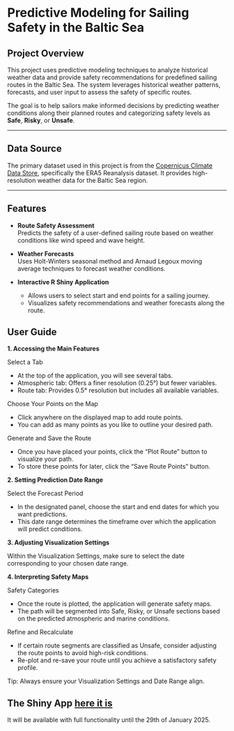 # Predictive Modeling for Sailing Safety in the Baltic Sea

## Project Overview

This project uses predictive modeling techniques to analyze historical weather data and provide safety recommendations for predefined sailing routes in the Baltic Sea. The system leverages historical weather patterns, forecasts, and user input to assess the safety of specific routes.

The goal is to help sailors make informed decisions by predicting weather conditions along their planned routes and categorizing safety levels as **Safe**, **Risky**, or **Unsafe**.

---

## Data Source

The primary dataset used in this project is from the [Copernicus Climate Data Store](https://cds.climate.copernicus.eu/datasets/reanalysis-era5-single-levels?tab=overview), specifically the ERA5 Reanalysis dataset. It provides high-resolution weather data for the Baltic Sea region.

---

## Features

- **Route Safety Assessment**  
  Predicts the safety of a user-defined sailing route based on weather conditions like wind speed and wave height.

- **Weather Forecasts**  
  Uses Holt-Winters seasonal method and Arnaud Legoux moving average techniques to forecast weather conditions.

- **Interactive R Shiny Application**  
  - Allows users to select start and end points for a sailing journey.  
  - Visualizes safety recommendations and weather forecasts along the route.

## User Guide

**1. Accessing the Main Features**

  Select a Tab
  - At the top of the application, you will see several tabs.
  - Atmospheric tab: Offers a finer resolution (0.25°) but fewer variables.
  - Route tab: Provides 0.5° resolution but includes all available variables.

  Choose Your Points on the Map
  - Click anywhere on the displayed map to add route points.
  - You can add as many points as you like to outline your desired path.

  Generate and Save the Route
  - Once you have placed your points, click the “Plot Route” button to visualize your path.
  - To store these points for later, click the “Save Route Points” button.

**2. Setting Prediction Date Range**

  Select the Forecast Period
  - In the designated panel, choose the start and end dates for which you want predictions.
  - This date range determines the timeframe over which the application will predict conditions.

**3. Adjusting Visualization Settings**

  Within the Visualization Settings, make sure to select the date corresponding to your chosen date range.

**4. Interpreting Safety Maps**

  Safety Categories
  - Once the route is plotted, the application will generate safety maps.
  - The path will be segmented into Safe, Risky, or Unsafe sections based on the predicted atmospheric and marine conditions.

  Refine and Recalculate
  - If certain route segments are classified as Unsafe, consider adjusting the route points to avoid high-risk conditions.
  - Re-plot and re-save your route until you achieve a satisfactory safety profile.

Tip: Always ensure your Visualization Settings and Date Range align.

## The Shiny App <a href="https://kw888.shinyapps.io/The_Baltic_Sea_Safety_App/" target="_blank">here it is</a>

It will be available with full functionality until the 29th of January 2025.

